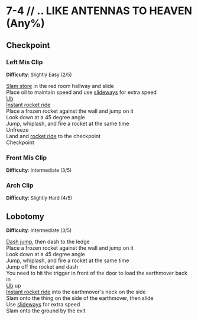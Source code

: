# 7-4 // .. LIKE ANTENNAS TO HEAVEN (Any%)


## Checkpoint

### Left Mis Clip
<font size="2">
    <b>Difficulty</b>: Slightly Easy (2/5)
</font> <br/> 

[Slam store](/speedrun-tech.md#slam-store) in the red room hallway and slide <br/>
Place oil to maintain speed and use [slideways](/speedrun-tech.md#slideways) for extra speed <br/>
[Ub](/speedrun-tech.md#ub-ultraboost) <br/>
[Instant rocket ride](/speedrun-tech.md#instant-rocket-ride) <br/>
Place a frozen rocket against the wall and jump on it <br/>
Look down at a 45 degree angle <br/>
Jump, whiplash, and fire a rocket at the same time <br/>
Unfreeze <br/>
Land and [rocket ride](/speedrun-tech.md#rocket-ride) to the checkpoint <br/>
Checkpoint

### Front Mis Clip
<font size="2">
    <b>Difficulty</b>: Intermediate (3/5)
</font> <br/> 


### Arch Clip
<font size="2">
    <b>Difficulty</b>: Slightly Hard (4/5)
</font> <br/> 


## Lobotomy
<font size="2">
    <b>Difficulty</b>: Intermediate (3/5)
</font> <br/> 

[Dash jump](/speedrun-tech.md#dash-jump), then dash to the ledge <br/>
Place a frozen rocket against the wall and jump on it <br/>
Look down at a 45 degree angle <br/>
Jump, whiplash, and fire a rocket at the same time <br/>
Jump off the rocket and dash <br/>
You need to hit the trigger in front of the door to load the earthmover back in <br/>
[Ub](/speedrun-tech.md#ub-ultraboost) up <br/>
[Instant rocket ride](/speedrun-tech.md#instant-rocket-ride) into the earthmover's neck on the side <br/>
Slam onto the thing on the side of the earthmover, then slide <br/>
Use [slideways](/speedrun-tech.md#slideways) for extra speed <br/>
Slam onto the ground by the exit